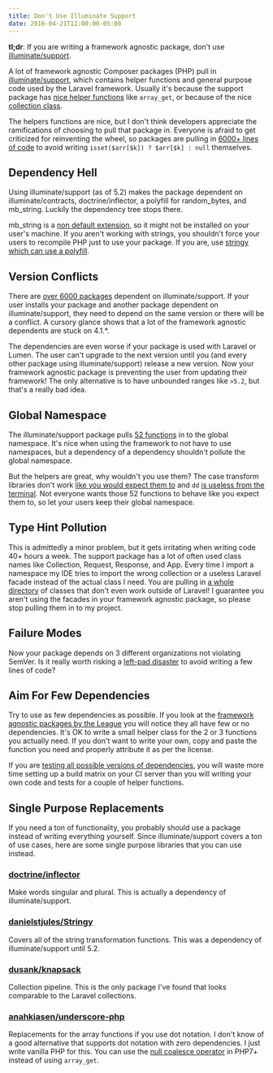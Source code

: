 ```yaml
---
title: Don't Use Illuminate Support
date: 2016-04-21T12:00:00-05:00
---
```


**tl;dr**: If you are writing a framework agnostic package, don't use [illuminate/support](https://github.com/illuminate/support).

A lot of framework agnostic Composer packages (PHP) pull in [illuminate/support](https://github.com/illuminate/support), which contains helper functions and general purpose code used by the Laravel framework.  Usually it's because the support package has [nice helper functions](https://laravel.com/docs/5.2/helpers) like `array_get`, or because of the nice [collection class](https://laravel.com/docs/5.2/collections).

The helpers functions are nice, but I don't think developers appreciate the ramifications of choosing to pull that package in.  Everyone is afraid to get criticized for reinventing the wheel, so packages are pulling in [6000+ lines of code](https://gist.github.com/anonymous/8b85bc6b3858f4959011c38e2fa750bd) to avoid writing `isset($arr[$k]) ? $arr[$k] : null` themselves.


## Dependency Hell

Using illuminate/support (as of 5.2) makes the package dependent on illuminate/contracts, doctrine/inflector, a polyfill for random_bytes, and mb_string.  Luckily the dependency tree stops there.

mb_string is a [non default extension](http://php.net/manual/en/mbstring.installation.php), so it might not be installed on your user's machine.  If you aren't working with strings, you shouldn't force your users to recompile PHP just to use your package.  If you are, use [stringy which can use a polyfill](https://github.com/danielstjules/Stringy#installation).

## Version Conflicts

There are [over 6000 packages](https://packagist.org/packages/illuminate/support/dependents) dependent on illuminate/support.  If your user installs your package and another package dependent on illuminate/support, they need to depend on the same version or there will be a conflict.  A cursory glance shows that a lot of the framework agnostic dependents are stuck on 4.1.*.

The dependencies are even worse if your package is used with Laravel or Lumen.  The user can't upgrade to the next version until you (and every other package using illuminate/support) release a new version.  Now your framework agnostic package is preventing the user from updating their framework!  The only alternative is to have unbounded ranges like `>5.2`, but that's a really bad idea.

## Global Namespace

The illuminate/support package pulls [52 functions](https://github.com/illuminate/support/blob/master/helpers.php) in to the global namespace.  It's nice when using the framework to not have to use namespaces, but a dependency of a dependency shouldn't pollute the global namespace.

But the helpers are great, why wouldn't you use them?  The case transform libraries don't work [like you would expect them to](https://github.com/yuloh/case-transform-tests) and `dd` [is useless from the terminal](https://asciinema.org/a/5nbhmqvd6lfpyz4ereihvzifa).  Not everyone wants those 52 functions to behave like you expect them to, so let your users keep their global namespace.

## Type Hint Pollution

This is admittedly a minor problem, but it gets irritating when writing code 40+ hours a week.  The support package has a lot of often used class names like Collection, Request, Response, and App.  Every time I import a namespace my IDE tries to import the wrong collection or a useless Laravel facade instead of the actual class I need.  You are pulling in [a whole directory](https://github.com/illuminate/support/tree/master/Facades) of classes that don't even work outside of Laravel!  I guarantee you aren't using the facades in your framework agnostic package, so please stop pulling them in to my project.

## Failure Modes

Now your package depends on 3 different organizations not violating SemVer.  Is it really worth risking a [left-pad disaster](http://blog.npmjs.org/post/141577284765/kik-left-pad-and-npm) to avoid writing a few lines of code?

## Aim For Few Dependencies

Try to use as few dependencies as possible.  If you look at the [framework agnostic packages by the League](https://packagist.org/packages/league/) you will notice they all have few or no dependencies.  It's OK to write a small helper class for the 2 or 3 functions you actually need.  If you don't want to write your own, copy and paste the function you need and properly attribute it as per the license.

If you are [testing all possible versions of dependencies](https://blog.wyrihaximus.net/2015/06/test-lowest-current-and-highest-possible-on-travis/), you will waste more time setting up a build matrix on your CI server than you will writing your own code and tests for a couple of helper functions.

## Single Purpose Replacements

If you need a ton of functionality, you probably should use a package instead of writing everything yourself.  Since illuminate/support covers a ton of use cases, here are some single purpose libraries that you can use instead.

### [doctrine/inflector](https://github.com/doctrine/inflector)

Make words singular and plural.  This is actually a dependency of illuminate/support.

### [danielstjules/Stringy](https://github.com/danielstjules/Stringy)

Covers all of the string transformation functions.  This was a dependency of illuminate/support until 5.2.

### [dusank/knapsack](http://dusankasan.github.io/Knapsack/)

Collection pipeline.  This is the only package I've found that looks comparable to the Laravel collections.

### [anahkiasen/underscore-php](http://anahkiasen.github.io/underscore-php)

Replacements for the array functions if you use dot notation.  I don't know of a good alternative that supports dot notation with zero dependencies.  I just write vanilla PHP for this.  You can use the [null coalesce operator](https://wiki.php.net/rfc/isset_ternary) in PHP7+ instead of using `array_get`.
